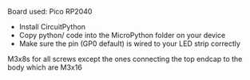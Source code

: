 Board used: Pico RP2040

* Install CircuitPython
* Copy python/ code into the MicroPython folder on your device
* Make sure the pin (GP0 default) is wired to your LED strip correctly

M3x8s for all screws except the ones connecting the top endcap to the body which are M3x16

